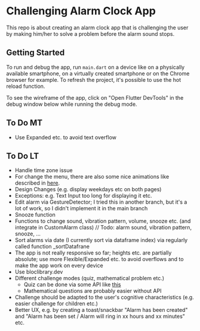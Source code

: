 # Challenging Alarm Clock App

This repo is about creating an alarm clock app that is challenging the user by making him/her to solve a problem before the alarm sound stops.

## Getting Started


To run and debug the app, 
run ```main.dart``` on a device like on a physically available smartphone, 
on a virtually created smartphone
or on the Chrome browser for example.
To refresh the project, it's possible to use the hot reload function. 

To see the wireframe of the app, click on "Open Flutter DevTools" in the debug window below 
while running the debug mode.



## To Do MT
- Use Expanded etc. to avoid text overflow

## To Do LT
- Handle time zone issue
- For change the menu, there are also some nice animations like described in [here](https://github.com/flutter/packages/tree/master/packages/animations).
- Design Changes (e.g. display weekdays etc on both pages)
- Exceptions: e.g. Text Input too long for displaying it etc.
- Edit alarm via GestureDetector; I tried this in another branch, but it's a lot of work, so I didn't implement it in the main branch
- Snooze function
- Functions to change sound, vibration pattern, volume, snooze etc. (and integrate in CustomAlarm class)
  // Todo: alarm sound, vibration pattern, snooze, ...
- Sort alarms via date (I currently sort via dataframe index) via regularly called function _sortDatafrane
- The app is not really responsive so far; heights etc. are partially absolute; use more Flexible/Expanded etc. to avoid overflows and to make the app work on every device
- Use bloclibrary.dev
- Different challenge modes (quiz, mathematical problem etc.)
  - Quiz can be done via some API like [this](https://the-trivia-api.com/)
  - Mathematical questions are probably easier without API
- Challenge should be adapted to the user's cognitive characteristics (e.g. easier challenge for children etc.)
- Better UX, e.g. by creating a toast/snackbar "Alarm has been created" and "Alarm has been set / Alarm will ring in xx hours and xx minutes" etc.
